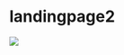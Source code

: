 # landingpage2

<img src="https://static.vecteezy.com/system/resources/previews/000/677/695/original/fill-in-form-landing-page-design-with-gradient-liquid-effect.jpg"/>


